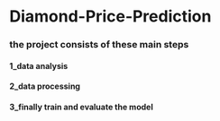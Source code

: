 # Diamond-Price-Prediction
### the project consists of these main steps

#### 1_data analysis

#### 2_data processing

#### 3_finally train and evaluate the model

